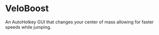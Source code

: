 # VeloBoost
An AutoHotkey GUI that changes your center of mass allowing for faster speeds while jumping.
